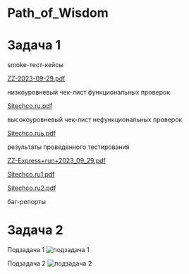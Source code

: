 # Path_of_Wisdom

# Задача 1

smoke-тест-кейсы 

[ZZ-2023-09-29.pdf](https://github.com/Maria-Sokolova/Path_of_Wisdom/files/12769401/ZZ-2023-09-29.pdf)

низкоуровневый чек-лист функциональных проверок

[Sitechco.ru.pdf](https://github.com/Maria-Sokolova/Path_of_Wisdom/files/12769377/Sitechco.ru.pdf)

высокоуровневый чек-лист нефункциональных проверок

[Sitechco.ruь.pdf](https://github.com/Maria-Sokolova/Path_of_Wisdom/files/12769381/Sitechco.ru.pdf)

результаты проведенного тестирования 

[ZZ-Express+run+2023_09_29.pdf](https://github.com/Maria-Sokolova/Path_of_Wisdom/files/12769632/ZZ-Express%2Brun%2B2023_09_29.pdf)

[Sitechco.ru1.pdf](https://github.com/Maria-Sokolova/Path_of_Wisdom/files/12769620/Sitechco.ru1.pdf)

[Sitechco.ru2.pdf](https://github.com/Maria-Sokolova/Path_of_Wisdom/files/12769622/Sitechco.ru2.pdf)

баг-репорты 


# Задача 2

Подзадача 1
![подзадача 1](https://github.com/Maria-Sokolova/Path_of_Wisdom/assets/143191805/a8eb959e-b267-4452-b7e1-f44ec760f5aa)


Подзадача 2
![подзадача 2](https://github.com/Maria-Sokolova/Path_of_Wisdom/assets/143191805/cc5ed166-a435-465e-b06c-5fa655234d13)
